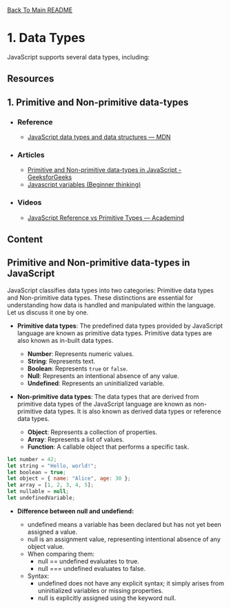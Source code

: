 [Back To Main README](../README.md)

# 1. Data Types
JavaScript supports several data types, including:

## Resources
## 1. Primitive and Non-primitive data-types
- ### Reference
  - [JavaScript data types and data structures — MDN](https://developer.mozilla.org/en-US/docs/Web/JavaScript/Data_structures#primitive_values)
- ### Articles
  - [Primitive and Non-primitive data-types in JavaScript - GeeksforGeeks](https://www.geeksforgeeks.org/primitive-and-non-primitive-data-types-in-javascript/)
  - [Javascript variables (Beginner thinking)](https://robiul.dev/javascript-variables-beginner-thinking)
- ### Videos
  - [JavaScript Reference vs Primitive Types — Academind](https://www.youtube.com/watch?v=9ooYYRLdg_g)  

## Content 

## Primitive and Non-primitive data-types in JavaScript
JavaScript classifies data types into two categories: Primitive data types and Non-primitive data types. These distinctions are essential for understanding how data is handled and manipulated within the language. Let us discuss it one by one.

- **Primitive data types**:
The predefined data types provided by JavaScript language are known as primitive data types. Primitive data types are also known as in-built data types.

  - **Number**: Represents numeric values.
  - **String**: Represents text.
  - **Boolean**: Represents `true` or `false`.
  - **Null**: Represents an intentional absence of any value.
  - **Undefined**: Represents an uninitialized variable.

- **Non-primitive data types**:
  The data types that are derived from primitive data types of the JavaScript language are known as non-primitive data types. It is also known as derived data types or reference data types.

  - **Object**: Represents a collection of properties.
  - **Array**: Represents a list of values.
  - **Function**: A callable object that performs a specific task.

```javascript
let number = 42;
let string = "Hello, world!";
let boolean = true;
let object = { name: "Alice", age: 30 };
let array = [1, 2, 3, 4, 5];
let nullable = null;
let undefinedVariable;
```

- **Difference between null and undefiend:**

  - undefined means a variable has been declared but has not yet been assigned a value.
  - null is an assignment value, representing intentional absence of any object value.
  - When comparing them:
    - null == undefined evaluates to true.
    - null === undefined evaluates to false.
  - Syntax:
    - undefined does not have any explicit syntax; it simply arises from uninitialized variables or missing properties.
    - null is explicitly assigned using the keyword null.
